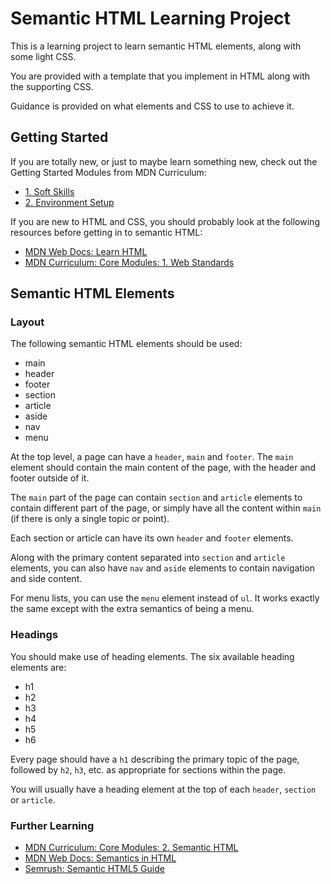 
# Semantic HTML Learning Project

This is a learning project to learn semantic HTML elements, along with some light CSS.

You are provided with a template that you implement in HTML along with the supporting CSS.

Guidance is provided on what elements and CSS to use to achieve it.

## Getting Started

If you are totally new, or just to maybe learn something new, check out the Getting Started Modules from MDN Curriculum:

- [1. Soft Skills](https://developer.mozilla.org/en-US/curriculum/getting-started/soft-skills/)
- [2. Environment Setup](https://developer.mozilla.org/en-US/curriculum/getting-started/environment-setup/)

If you are new to HTML and CSS, you should probably look at the following resources before getting in to semantic HTML:

- [MDN Web Docs: Learn HTML](https://developer.mozilla.org/en-US/docs/Learn/HTML)
- [MDN Curriculum: Core Modules: 1. Web Standards](https://developer.mozilla.org/en-US/curriculum/core/web-standards/)

## Semantic HTML Elements

### Layout

The following semantic HTML elements should be used:

- main
- header
- footer
- section
- article
- aside
- nav
- menu

At the top level, a page can have a `header`, `main` and `footer`. The `main` element should contain the main content of the page, with the header and footer outside of it.

The `main` part of the page can contain `section` and `article` elements to contain different part of the page, or simply have all the content within `main` (if there is only a single topic or point).

Each section or article can have its own `header` and `footer` elements.

Along with the primary content separated into `section` and `article` elements, you can also have `nav` and `aside` elements to contain navigation and side content.

For menu lists, you can use the `menu` element instead of `ul`. It works exactly the same except with the extra semantics of being a menu.

### Headings

You should make use of heading elements. The six available heading elements are:

- h1
- h2
- h3
- h4
- h5
- h6

Every page should have a `h1` describing the primary topic of the page, followed by `h2`, `h3`, etc. as appropriate for sections within the page.

You will usually have a heading element at the top of each `header`, `section` or `article`.

### Further Learning

- [MDN Curriculum: Core Modules: 2. Semantic HTML](https://developer.mozilla.org/en-US/curriculum/core/semantic-html/)
- [MDN Web Docs: Semantics in HTML](https://developer.mozilla.org/en-US/docs/Glossary/Semantics#semantics_in_html)
- [Semrush: Semantic HTML5 Guide](https://www.semrush.com/blog/semantic-html5-guide/)
